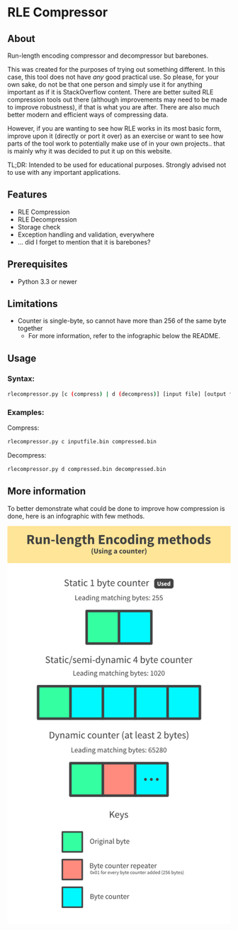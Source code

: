 # RLE Compressor

## About

Run-length encoding compressor and decompressor but barebones.

This was created for the purposes of trying out something different. In this case, this tool does not have *any* good practical use. So please, for your own sake, do not be that one person and simply use it for anything important as if it is StackOverflow content. There are better suited RLE compression tools out there (although improvements may need to be made to improve robustness), if that is what you are after. There are also much better modern and efficient ways of compressing data.

However, if you are wanting to see how RLE works in its most basic form, improve upon it (directly or port it over) as an exercise or want to see how parts of the tool work to potentially make use of in your own projects.. that is mainly why it was decided to put it up on this website.

TL;DR: Intended to be used for educational purposes. Strongly advised not to use with any important applications.

## Features

- RLE Compression
- RLE Decompression
- Storage check
- Exception handling and validation, everywhere
- ... did I forget to mention that it is barebones?

## Prerequisites

- Python 3.3 or newer

## Limitations

- Counter is single-byte, so cannot have more than 256 of the same byte together
  - For more information, refer to the infographic below the README.

## Usage

### Syntax:
```bash
rlecompressor.py [c (compress) | d (decompress)] [input file] [output file]
```

### Examples:

Compress:
```bash
rlecompressor.py c inputfile.bin compressed.bin
```

Decompress:
```bash
rlecompressor.py d compressed.bin decompressed.bin
```

## More information

To better demonstrate what could be done to improve how compression is done, here is an infographic with few methods.

![RLE methods](rlemethods.png)
